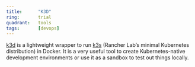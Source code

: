 ```yaml
---
title:      "K3D"
ring:       trial
quadrant:   tools
tags:       [devops]
---
```


[k3d](https://k3d.io/) is a lightweight wrapper to run [k3s](https://k3s.io) (Rancher Lab’s minimal Kubernetes distribution) in Docker. It is a very useful tool to create Kubernetes-native development environments or use it as a sandbox to test out things locally.
